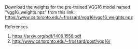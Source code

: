 Download the weights for the pre-trained VGG16 model named "vgg16_weights.npz" from this link:
https://www.cs.toronto.edu/~frossard/vgg16/vgg16_weights.npz

References

1. https://arxiv.org/pdf/1409.1556.pdf
2. http://www.cs.toronto.edu/~frossard/post/vgg16/
